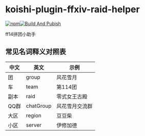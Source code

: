 # koishi-plugin-ffxiv-raid-helper

[![npm](https://img.shields.io/npm/v/koishi-plugin-ffxiv-raid-helper?style=flat-square)](https://www.npmjs.com/package/koishi-plugin-ffxiv-raid-helper)[![Build And Pubish](https://github.com/AidonCason/koishi-plugin-ffxiv-raid-helper/actions/workflows/npm-publish.yml/badge.svg)](https://github.com/AidonCason/koishi-plugin-ffxiv-raid-helper/actions/workflows/npm-publish.yml)

ff14拼团小助手



## 常见名词释义对照表

| 中文 | 英文      | 示例           |
| ---- | --------- | -------------- |
| 团   | group     | 风花雪月       |
| 车   | team      | 第114团        |
| 副本 | raid      | 零式女王古殿   |
| QQ群 | chatGroup | 风花雪月交流群 |
| 大区 | region    | 豆豆柴         |
| 小区 | server    | 伊修加德       |

